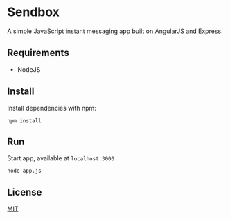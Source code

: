 # Sendbox

A simple JavaScript instant messaging app built on AngularJS and Express. 

## Requirements

* NodeJS

## Install

Install dependencies with npm:

```
npm install
```

## Run

Start app, available at `localhost:3000`

```
node app.js
```

## License

[MIT](LICENSE)